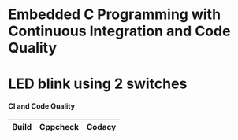 # Embedded C Programming with Continuous Integration and Code Quality

#  LED blink using 2 switches

#### CI and Code Quality

|Build|Cppcheck|Codacy|
|:--:|:--:|:--:|

